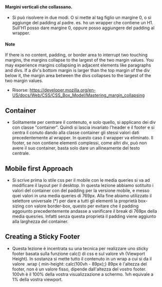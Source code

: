 #### Margini verticali che collassano.
- Si può risolvere in due modi. O si mette al tag figlio un margine 0, o si aggiunge del padding al padre.
es. ho un wrapper che contiene un H1. Sull'H1 posso dare margine 0, oppure posso aggiungere del padding al wrapper.


#### Note

If there is no content, padding, or border area to interrupt two touching margins, the margins collapse to the largest of the two margin values.
You may experience margins collapsing in adjacent elements like paragraphs and divs.
If a div's bottom margin is larger than the top margin of the div below it, the margin area between the divs collapses to the largest of the two margin values.

- Risorse:
https://developer.mozilla.org/en-US/docs/Web/CSS/CSS_Box_Model/Mastering_margin_collapsing

## Container
- Solitamente per centrare il contenuto, e solo quello, si applicano dei div con classe "container". Quindi si lascia invariato l'header e il footer e si centra il conuto dando alla classe container gli stessi valori dati precedentemente al wrapper. In questo caso il wrapper va eliminato. Il footer, se non contiene elementi complessi, come altri div, può non avere il suo container, basta solo dare un allineamente del testo centrale.

## Mobile first Approach

- Si scrive prima lo stile css per il mobile con le media queries si va ad modificare il layout per il desktop. In questa lezione abbiamo sotituito i valori del container con del padding per la versione mobile, e messo quei valori in una media queries di 769px. Alla fine abiamo utilizzato il selettore universale (*) per dare a tutti gli elementi la proprietà box-sizing con valore border-box, questo per evitare che il padding aggoiunto precedentemente andasse a vanificare il break di 769px della media quesries. Infatti senza questa proprietà il padding viene aggiunto alla larghezza del container.

## Creating a Sticky Footer

- Questa lezione è incentrata su una tecnica per realizzare uno sticky footer basata sulla funzione calc() di css e sul valore vh (Viewport Height). In sostanza si mette tutto il contenuto in un wrap a cui si da il valore .wrap { min-height: calc(100vh - 89px);} 89px è l'altezza del footer, non è un valore fisso, dipende dall'altezza del vostro footer. 100vh è il 100% della vostra visualizzazione a schermo. 1vh equivale a 1% della vostra viewport.